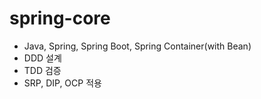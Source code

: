 # spring-core
* Java, Spring, Spring Boot, Spring Container(with Bean)
* DDD 설계
* TDD 검증
* SRP, DIP, OCP 적용